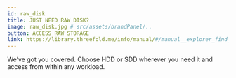 ```yaml
---
id: raw_disk
title: JUST NEED RAW DISK?
image: raw_disk.jpg # src/assets/brandPanel/..
button: ACCESS RAW STORAGE
link: https://library.threefold.me/info/manual/#/manual__explorer_find_capacity 
---
```


We’ve got you covered. Choose HDD or SDD wherever you need it and access from within any workload.
